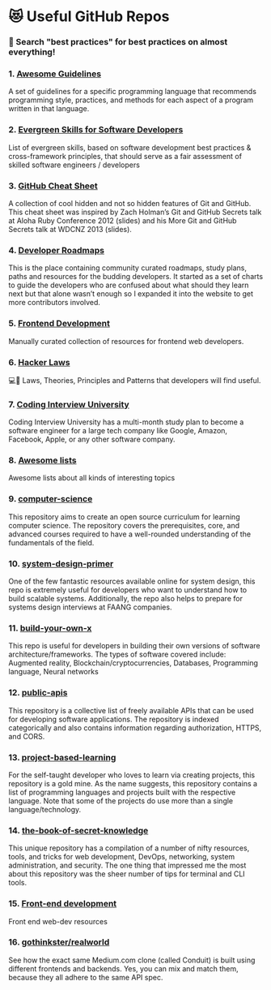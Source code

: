 # 😻 Useful GitHub Repos

### 🔭 Search "best practices" for best practices on almost everything!

### 1. [Awesome Guidelines](https://github.com/Kristories/awesome-guidelines)

A set of guidelines for a specific programming language that recommends programming style, practices, and methods for each aspect of a program written in that language.

### 2. [Evergreen Skills for Software Developers](https://github.com/romenrg/evergreen-skills-developers)

List of evergreen skills, based on software development best practices & cross-framework principles, that should serve as a fair assessment of skilled software engineers / developers

### 3. [GitHub Cheat Sheet](https://github.com/tiimgreen/github-cheat-sheet)

A collection of cool hidden and not so hidden features of Git and GitHub. This cheat sheet was inspired by Zach Holman’s Git and GitHub Secrets talk at Aloha Ruby Conference 2012 (slides) and his More Git and GitHub Secrets talk at WDCNZ 2013 (slides).

### 4. [Developer Roadmaps](https://github.com/kamranahmedse/developer-roadmap)

This is the place containing community curated roadmaps, study plans, paths and resources for the budding developers. It started as a set of charts to guide the developers who are confused about what should they learn next but that alone wasn’t enough so I expanded it into the website to get more contributors involved.

### 5. [Frontend Development](https://github.com/dypsilon/frontend-dev-bookmarks)

Manually curated collection of resources for frontend web developers.

### 6. [Hacker Laws](https://github.com/dwmkerr/hacker-laws)

💻📖 Laws, Theories, Principles and Patterns that developers will find useful.

### 7. [Coding Interview University](https://github.com/jwasham/coding-interview-university)

Coding Interview University has a multi-month study plan to become a software engineer for a large tech company like Google, Amazon, Facebook, Apple, or any other software company.

### 8. [Awesome lists](https://github.com/sindresorhus/awesome)

Awesome lists about all kinds of interesting topics

### 9. [computer-science](https://github.com/ossu/computer-science)

This repository aims to create an open source curriculum for learning computer science. The repository covers the prerequisites, core, and advanced courses required to have a well-rounded understanding of the fundamentals of the field.

### 10. [system-design-primer](https://github.com/donnemartin/system-design-primer)

One of the few fantastic resources available online for system design, this repo is extremely useful for developers who want to understand how to build scalable systems. Additionally, the repo also helps to prepare for systems design interviews at FAANG companies.

### 11. [build-your-own-x](https://github.com/danistefanovic/build-your-own-x)

This repo is useful for developers in building their own versions of software architecture/frameworks. The types of software covered include: Augmented reality, Blockchain/cryptocurrencies, Databases, Programming language, Neural networks

### 12. [public-apis](https://github.com/public-apis/public-apis)

This repository is a collective list of freely available APIs that can be used for developing software applications. The repository is indexed categorically and also contains information regarding authorization, HTTPS, and CORS.

### 13. [project-based-learning](https://github.com/practical-tutorials/project-based-learning)

For the self-taught developer who loves to learn via creating projects, this repository is a gold mine. As the name suggests, this repository contains a list of programming languages and projects built with the respective language. Note that some of the projects do use more than a single language/technology.

### 14. [the-book-of-secret-knowledge](https://github.com/trimstray/the-book-of-secret-knowledge)

This unique repository has a compilation of a number of nifty resources, tools, and tricks for web development, DevOps, networking, system administration, and security. The one thing that impressed me the most about this repository was the sheer number of tips for terminal and CLI tools.

### 15. [Front-end development](https://github.com/RitikPatni/Front-End-Web-Development-Resources)

Front end web-dev resources

### 16. [gothinkster/realworld](https://github.com/gothinkster/realworld)

See how the exact same Medium.com clone (called Conduit) is built using different frontends and backends. Yes, you can mix and match them, because they all adhere to the same API spec.
